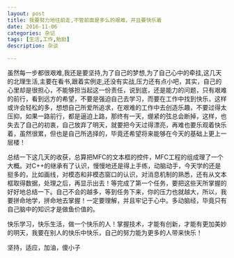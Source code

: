 ```yaml
---
layout: post
title: 我要努力地往前走,不管前面是多么的艰难，并且要快乐着
date: 2016-11-06
categories: 杂记
tags: [生活,工作,勉励]
description: 杂谈

---
```


虽然每一步都很艰难,我还是要坚持,为了自己的梦想,为了自己心中的牵挂,这几天的北理生活,主要在看书,跟着实例走,还没有实战,压力还有点小吧，其实，自己的心里却是很担心，不能够担当起这一份责任，说到底，还是能力的问题，只有艰难的前行，看到远方的希望，不要是强迫自己去学习，而要在工作中找到快乐，这样或许会轻松的多，想想自己所爱所追求，在艰难的工作中去创造乐趣，不要过得太压抑，如果一路前行，都是逼迫上路，那终有一天，绷紧的弦总会断掉，这样，也失去了自己的初衷，自己放弃了明天，就要把今天过得漂亮，再难也要乐观着快乐着，虽然很累，但也是自己所选择的，毕竟还希望将来能够在今天的基础上更上一层楼！

总结一下这几天的收获，总算把MFC的文本框的控件，MFC工程的组成理了一个大概。对C++的继承有了认识，慢慢地还是得上手练，动脑动手，今天学的还是挺多的，比如画线，对模态和非模态窗口的认识，对消息机制的熟悉，还有从文本框取得数据，处理之后，再显示出去！等完成了第一个任务，要把这些天所掌握的好好地总结一下。自己不会的越多，等到任务下来，你的压力也就越大，所以，我要拼命地学，拼命地去掌握！一定要理解，并且牢记于心中。多动脑经，毕竟只有自己脑中的知识才是做鱼价值的。

快乐学习，快乐生活，做一个快乐的人！掌握技术，才能有创新，才能有更加美妙的明天，我要在别人的快乐中快乐，自己的努力能为更多的人带来快乐！

坚持，适应，加油，傻小子

